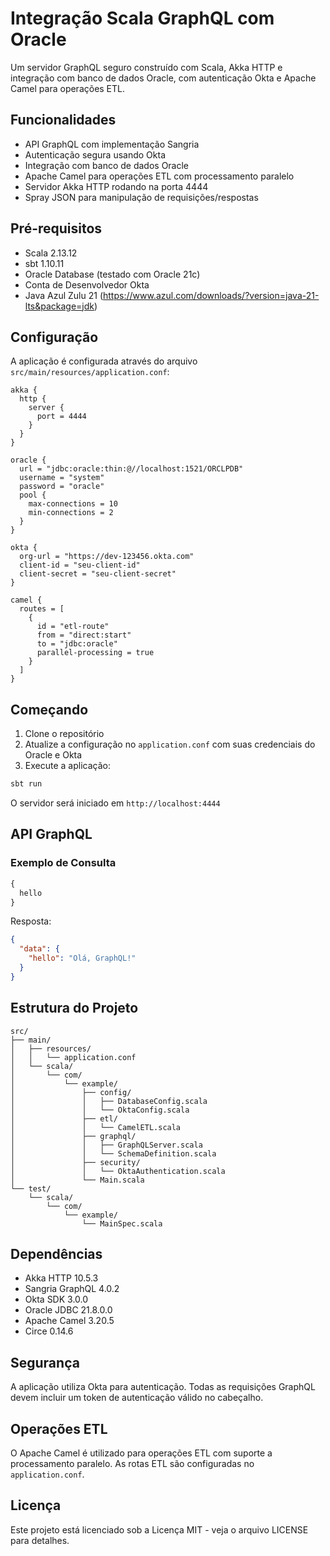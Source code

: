 # Integração Scala GraphQL com Oracle

Um servidor GraphQL seguro construído com Scala, Akka HTTP e integração com banco de dados Oracle, com autenticação Okta e Apache Camel para operações ETL.

## Funcionalidades

- API GraphQL com implementação Sangria
- Autenticação segura usando Okta
- Integração com banco de dados Oracle
- Apache Camel para operações ETL com processamento paralelo
- Servidor Akka HTTP rodando na porta 4444
- Spray JSON para manipulação de requisições/respostas

## Pré-requisitos

- Scala 2.13.12
- sbt 1.10.11
- Oracle Database (testado com Oracle 21c)
- Conta de Desenvolvedor Okta
- Java Azul Zulu 21 (https://www.azul.com/downloads/?version=java-21-lts&package=jdk)

## Configuração

A aplicação é configurada através do arquivo `src/main/resources/application.conf`:

```hocon
akka {
  http {
    server {
      port = 4444
    }
  }
}

oracle {
  url = "jdbc:oracle:thin:@//localhost:1521/ORCLPDB"
  username = "system"
  password = "oracle"
  pool {
    max-connections = 10
    min-connections = 2
  }
}

okta {
  org-url = "https://dev-123456.okta.com"
  client-id = "seu-client-id"
  client-secret = "seu-client-secret"
}

camel {
  routes = [
    {
      id = "etl-route"
      from = "direct:start"
      to = "jdbc:oracle"
      parallel-processing = true
    }
  ]
}
```

## Começando

1. Clone o repositório
2. Atualize a configuração no `application.conf` com suas credenciais do Oracle e Okta
3. Execute a aplicação:

```bash
sbt run
```

O servidor será iniciado em `http://localhost:4444`

## API GraphQL

### Exemplo de Consulta

```graphql
{
  hello
}
```

Resposta:
```json
{
  "data": {
    "hello": "Olá, GraphQL!"
  }
}
```

## Estrutura do Projeto

```
src/
├── main/
│   ├── resources/
│   │   └── application.conf
│   └── scala/
│       └── com/
│           └── example/
│               ├── config/
│               │   ├── DatabaseConfig.scala
│               │   └── OktaConfig.scala
│               ├── etl/
│               │   └── CamelETL.scala
│               ├── graphql/
│               │   ├── GraphQLServer.scala
│               │   └── SchemaDefinition.scala
│               ├── security/
│               │   └── OktaAuthentication.scala
│               └── Main.scala
└── test/
    └── scala/
        └── com/
            └── example/
                └── MainSpec.scala
```

## Dependências

- Akka HTTP 10.5.3
- Sangria GraphQL 4.0.2
- Okta SDK 3.0.0
- Oracle JDBC 21.8.0.0
- Apache Camel 3.20.5
- Circe 0.14.6

## Segurança

A aplicação utiliza Okta para autenticação. Todas as requisições GraphQL devem incluir um token de autenticação válido no cabeçalho.

## Operações ETL

O Apache Camel é utilizado para operações ETL com suporte a processamento paralelo. As rotas ETL são configuradas no `application.conf`.

## Licença

Este projeto está licenciado sob a Licença MIT - veja o arquivo LICENSE para detalhes. 